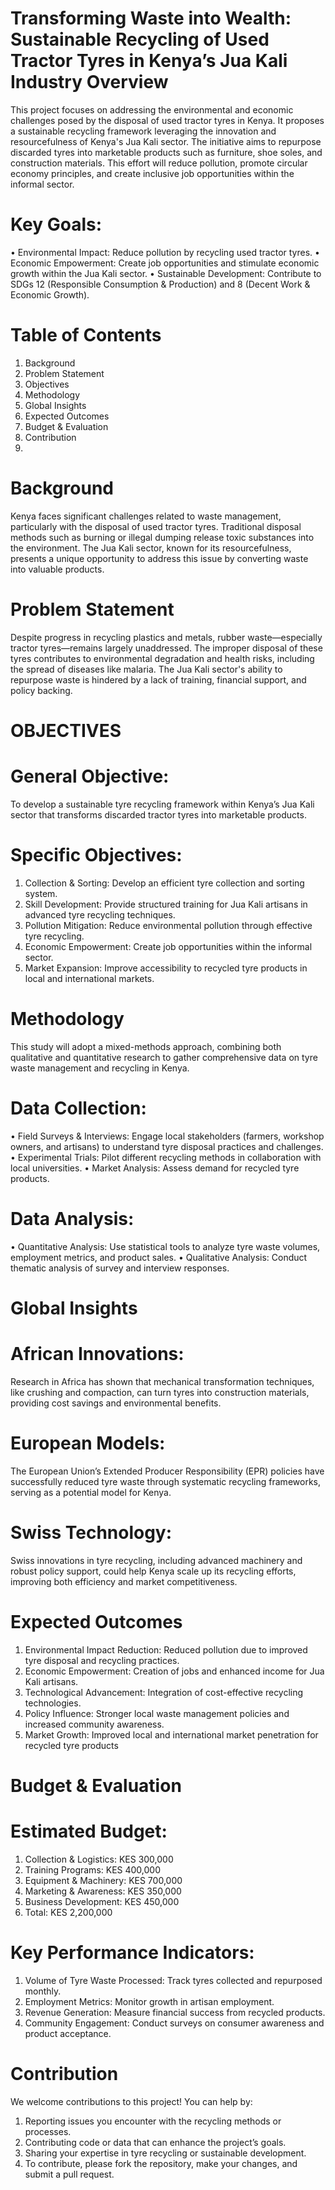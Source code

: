 # Transforming Waste into Wealth: Sustainable Recycling of Used Tractor Tyres in Kenya’s Jua Kali Industry Overview

This project focuses on addressing the environmental and economic challenges posed by the disposal of used tractor tyres in Kenya. It proposes a sustainable recycling framework leveraging the innovation and resourcefulness of Kenya's Jua Kali sector. The initiative aims to repurpose discarded tyres into marketable products such as furniture, shoe soles, and construction materials. This effort will reduce pollution, promote circular economy principles, and create inclusive job opportunities within the informal sector.

# Key Goals:
•	Environmental Impact: Reduce pollution by recycling used tractor tyres.
•	Economic Empowerment: Create job opportunities and stimulate economic growth within the Jua Kali sector.
•	Sustainable Development: Contribute to SDGs 12 (Responsible Consumption & Production) and 8 (Decent Work & Economic Growth).

# Table of Contents
1.	Background
2.	Problem Statement
3.	Objectives
4.	Methodology
5.	Global Insights
6.	Expected Outcomes
7.	Budget & Evaluation
8.	Contribution
9.	
# Background
Kenya faces significant challenges related to waste management, particularly with the disposal of used tractor tyres. Traditional disposal methods such as burning or illegal dumping release toxic substances into the environment. The Jua Kali sector, known for its resourcefulness, presents a unique opportunity to address this issue by converting waste into valuable products.

# Problem Statement
Despite progress in recycling plastics and metals, rubber waste—especially tractor tyres—remains largely unaddressed. The improper disposal of these tyres contributes to environmental degradation and health risks, including the spread of diseases like malaria. The Jua Kali sector's ability to repurpose waste is hindered by a lack of training, financial support, and policy backing.

# OBJECTIVES
# General Objective:
To develop a sustainable tyre recycling framework within Kenya’s Jua Kali sector that transforms discarded tractor tyres into marketable products.
# Specific Objectives:
1.	Collection & Sorting: Develop an efficient tyre collection and sorting system.
2.	Skill Development: Provide structured training for Jua Kali artisans in advanced tyre recycling techniques.
3.	Pollution Mitigation: Reduce environmental pollution through effective tyre recycling.
4.	Economic Empowerment: Create job opportunities within the informal sector.
5.	Market Expansion: Improve accessibility to recycled tyre products in local and international markets.

# Methodology
This study will adopt a mixed-methods approach, combining both qualitative and quantitative research to gather comprehensive data on tyre waste management and recycling in Kenya.

# Data Collection:
•	Field Surveys & Interviews: Engage local stakeholders (farmers, workshop owners, and artisans) to understand tyre disposal practices and challenges.
•	Experimental Trials: Pilot different recycling methods in collaboration with local universities.
•	Market Analysis: Assess demand for recycled tyre products.

# Data Analysis:
•	Quantitative Analysis: Use statistical tools to analyze tyre waste volumes, employment metrics, and product sales.
•	Qualitative Analysis: Conduct thematic analysis of survey and interview responses.

# Global Insights
# African Innovations:
Research in Africa has shown that mechanical transformation techniques, like crushing and compaction, can turn tyres into construction materials, providing cost savings and environmental benefits.
# European Models:
The European Union’s Extended Producer Responsibility (EPR) policies have successfully reduced tyre waste through systematic recycling frameworks, serving as a potential model for Kenya.
# Swiss Technology:
Swiss innovations in tyre recycling, including advanced machinery and robust policy support, could help Kenya scale up its recycling efforts, improving both efficiency and market competitiveness.

# Expected Outcomes
1.	Environmental Impact Reduction: Reduced pollution due to improved tyre disposal and recycling practices.
2.	Economic Empowerment: Creation of jobs and enhanced income for Jua Kali artisans.
3.	Technological Advancement: Integration of cost-effective recycling technologies.
4.	Policy Influence: Stronger local waste management policies and increased community awareness.
5.	Market Growth: Improved local and international market penetration for recycled tyre products
# Budget & Evaluation
# Estimated Budget:
1. Collection & Logistics: KES 300,000
2. Training Programs: KES 400,000
3. Equipment & Machinery: KES 700,000
4. 	Marketing & Awareness: KES 350,000
5. Business Development: KES 450,000
6. Total: KES 2,200,000
   
# Key Performance Indicators:
1. Volume of Tyre Waste Processed: Track tyres collected and repurposed monthly.
2. Employment Metrics: Monitor growth in artisan employment.
3. Revenue Generation: Measure financial success from recycled products.
4. Community Engagement: Conduct surveys on consumer awareness and product acceptance.

# Contribution
We welcome contributions to this project! You can help by:
1. Reporting issues you encounter with the recycling methods or processes.
2. Contributing code or data that can enhance the project’s goals.
3. Sharing your expertise in tyre recycling or sustainable development.
4. To contribute, please fork the repository, make your changes, and submit a pull request.

